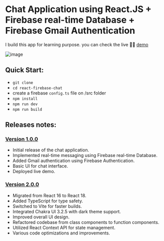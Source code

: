 Chat Application using React.JS + Firebase real-time Database + Firebase Gmail Authentication
=====================================

I build this app for learning purpose. you can check the live 💁‍♂️ [demo](https://chatroom-67e21.web.app) 

![image](https://github.com/user-attachments/assets/8d3630ed-b77b-49da-864b-3ef5df6cfbcd)


Quick Start:
------------

- ``` git clone ```
- ``` cd react-firebase-chat ```
- create a firebase `config.ts` file on /src folder
- ``` npm install ```
- ``` npm run dev ```
- ``` npm run build ```


## Releases notes:

### [Version 1.0.0](https://github.com/khyrulAlam/react-firebase-chat/releases/tag/v1.0.0)

- Initial release of the chat application.
- Implemented real-time messaging using Firebase real-time Database.
- Added Gmail authentication using Firebase Authentication.
- Basic UI for chat interface.
- Deployed live demo.


### [Version 2.0.0](https://github.com/khyrulAlam/react-firebase-chat/releases/tag/v2.0.0)

- Migrated from React 16 to React 18.
- Added TypeScript for type safety.
- Switched to Vite for faster builds.
- Integrated Chakra UI 3.2.5 with dark theme support.
- Improved overall UI design.
- Refactored codebase from class components to function components.
- Utilized React Context API for state management.
- Various code optimizations and improvements.
